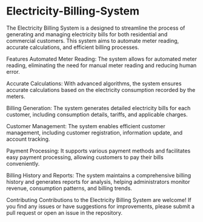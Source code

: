 # Electricity-Billing-System

The Electricity Billing System is a designed to streamline the process of generating and managing electricity bills for both residential and commercial customers. This system aims to automate meter reading, accurate calculations, and efficient billing processes.

Features
Automated Meter Reading: The system allows for automated meter reading, eliminating the need for manual meter reading and reducing human error.

Accurate Calculations: With advanced algorithms, the system ensures accurate calculations based on the electricity consumption recorded by the meters.

Billing Generation: The system generates detailed electricity bills for each customer, including consumption details, tariffs, and applicable charges.

Customer Management: The system enables efficient customer management, including customer registration, information update, and account tracking.

Payment Processing: It supports various payment methods and facilitates easy payment processing, allowing customers to pay their bills conveniently.

Billing History and Reports: The system maintains a comprehensive billing history and generates reports for analysis, helping administrators monitor revenue, consumption patterns, and billing trends.

Contributing
Contributions to the Electricity Billing System are welcome! If you find any issues or have suggestions for improvements, please submit a pull request or open an issue in the repository.
